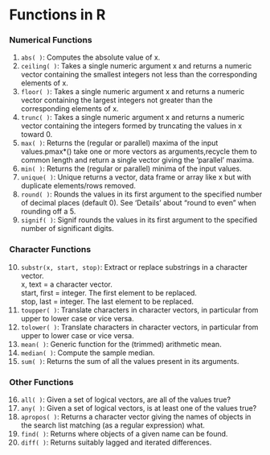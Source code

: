 # Functions in R

### Numerical Functions  
1. `abs( )`: Computes the absolute value of x.  
2. `ceiling( )`: Takes a single numeric argument x and returns a numeric vector containing the smallest integers not less than the corresponding elements of x.  
3. `floor( )`: Takes a single numeric argument x and returns a numeric vector containing the largest integers not greater than the corresponding elements of x.  
4. `trunc( )`: Takes a single numeric argument x and returns a numeric vector containing the integers formed by truncating the values in x toward 0.  
5. `max( )`: Returns the (regular or parallel) maxima of the input values.pmax*() take one or more vectors as arguments,recycle them to common length and return a single vector giving the ‘parallel’ maxima.  
6. `min( )`: Returns the (regular or parallel) minima of the input values.  
7. `unique( )`: Unique returns a vector, data frame or array like x but with duplicate elements/rows removed.  
8. `round( )`: Rounds the values in its first argument to the specified number of decimal places (default 0). See ‘Details’ about “round to even” when rounding off a 5.
9. `signif( )`: Signif rounds the values in its first argument to the specified number of significant digits.  

### Character Functions  
10. `substr(x, start, stop)`: Extract or replace substrings in a character vector.  
  x, text	= a character vector.  
  start, first = integer. The first element to be replaced.  
  stop, last = integer. The last element to be replaced.  
11. `toupper( )`: Translate characters in character vectors, in particular from upper to lower case or vice versa.   
12. `tolower( )`: Translate characters in character vectors, in particular from upper to lower case or vice versa.  
13. `mean( )`: Generic function for the (trimmed) arithmetic mean.  
14. `median( )`: Compute the sample median.  
15. `sum( )`: Returns the sum of all the values present in its arguments.  

### Other Functions  
16. `all( )`: Given a set of logical vectors, are all of the values true?  
17. `any( )`: Given a set of logical vectors, is at least one of the values true?
18. `apropos( )`: Returns a character vector giving the names of objects in the search list matching (as a regular expression) what.  
19. `find( )`: Returns where objects of a given name can be found.
20. `diff( )`: Returns suitably lagged and iterated differences.
